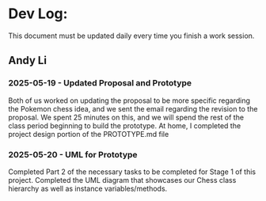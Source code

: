 # Dev Log:

This document must be updated daily every time you finish a work session.

## Andy Li 

### 2025-05-19 - Updated Proposal and Prototype
Both of us worked on updating the proposal to be more specific regarding the Pokemon chess idea, and we sent the email regarding the revision to the proposal. We spent 25 minutes on this, and we will spend the rest of the class period beginning to build the prototype. At home, I completed the project design portion of the PROTOTYPE.md file

### 2025-05-20 - UML for Prototype
Completed Part 2 of the necessary tasks to be completed for Stage 1 of this project. Completed the UML diagram that showcases our Chess class hierarchy as well as instance variables/methods.

